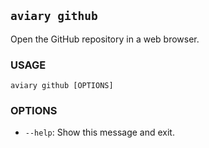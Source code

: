 ## `aviary github`

Open the GitHub repository in a web browser.

### **USAGE**

```
aviary github [OPTIONS]
```

### **OPTIONS**

- `--help`: Show this message and exit.
